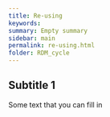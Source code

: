 ```yaml
---
title: Re-using
keywords:
summary: Empty summary
sidebar: main
permalink: re-using.html
folder: RDM_cycle
---
```


## Subtitle 1

Some text that you can fill in